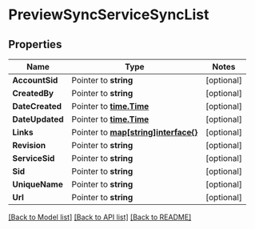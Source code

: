 # PreviewSyncServiceSyncList

## Properties
Name | Type | Notes
------------ | ------------- | -------------
**AccountSid** | Pointer to **string** | [optional] 
**CreatedBy** | Pointer to **string** | [optional] 
**DateCreated** | Pointer to [**time.Time**](time.Time.md) | [optional] 
**DateUpdated** | Pointer to [**time.Time**](time.Time.md) | [optional] 
**Links** | Pointer to [**map[string]interface{}**](.md) | [optional] 
**Revision** | Pointer to **string** | [optional] 
**ServiceSid** | Pointer to **string** | [optional] 
**Sid** | Pointer to **string** | [optional] 
**UniqueName** | Pointer to **string** | [optional] 
**Url** | Pointer to **string** | [optional] 

[[Back to Model list]](../README.md#documentation-for-models) [[Back to API list]](../README.md#documentation-for-api-endpoints) [[Back to README]](../README.md)


